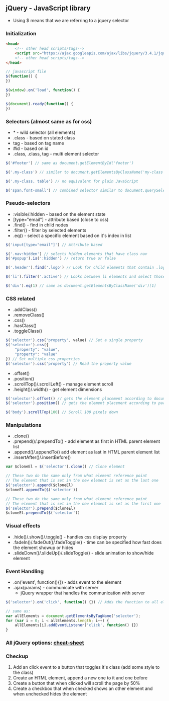 ## jQuery - JavaScript library

* Using $ means that we are referring to a jquery selector

### Initialization
```HTML
<head>
    <!-- other head scripts/tags-->
    <script src="https://ajax.googleapis.com/ajax/libs/jquery/3.4.1/jquery.min.js"></script>
    <!-- other head scripts/tags-->
</head>
```

```JavaScript
// javascript file
$(function() {
})

$(window).on('load', function() {
})

$(document).ready(function() {
})
```

### Selectors (almost same as for css)
* \* - wild selector (all elements)
* .class - based on stated class
* tag - based on tag name
* #id - based on id
* .class, .class, tag - multi element selector

```JavaScript
$('#footer') // same as document.getElementById('footer')

$('.my-class') // similar to document.getElementsByClassName('my-class')

$('.my-class, table') // no equivalent for plain JavaScript

$('span.font-small') // combined selector similar to document.querySelectorAll('span .font-small')
```

### Pseudo-selectors
* :visible/:hidden - based on the element state
* [type="email"] - attribute based (close to css)
* .find() - find in child nodes
* .filter() - filter by selected elements
* .eq() - select a specific element based on it's index in list

```JavaScript
$('input[type="email"]') // Attribute based

$('.nav:hidden') // selects hidden elements that have class nav
$('#popup').is(':hidden') // return true or false

$('.header').find('.logo') // Look for child elements that contain .logo class

$('li').filter('.active') // Looks between li elements and select those that have active class

$('div').eq(1) // same as document.getElementsByClassName('div')[1]
```

### CSS related
* .addClass()
* .removeClass()
* .css()
* .hasClass()
* .toggleClass()
```JavaScript
$('selector').css('property', value) // Set a single property
$('selector').css({
    "property": "value",
    "property": "value"
}) // Set multiple css properties
$('selector').css('property') // Read the property value
```

* .offset()
* .position()
* .scrollTop()/.scrollLeft() - manage element scroll
* .height()/.width() - get element dimensions
```JavaScript
$('selector').offset() // gets the element placement according to documents
$('selector').position() // gets the element placement according to parent element

$('body').scrollTop(100) // Scroll 100 pixels down
```

### Manipulations
* .clone()
* .prepend()/.prependTo() - add element as first in HTML parent element list
* .append()/.appendTo() add element as last in HTML parent element list
* .insertAfter()/.insertBefore()
```JavaScript
var $cloneEl = $('selector').clone() // Clone element

// These two do the same only from what element reference point
// The element that is set in the new element is set as the last one
$('selector').append($cloneEl) 
$cloneEl.appendTo($('selector'))

// These two do the same only from what element reference point
// The element that is set in the new element is set as the first one
$('selector').prepend($cloneEl) 
$cloneEl.prependTo($('selector'))
```

### Visual effects
* .hide()/.show()/.toggle() - handles css display property
* .fadeIn()/.fadeOut()/.fadeToggle() - time can be specified how fast does the element showup or hides
* .slideDown()/.slideUp()/.slideToggle() - slide animation to show/hide element

### Event Handling
* .on('event', function(){}) - adds event to the element
* .ajax(params) - communicate with server
  * jQuery wrapper that handles the communication with server

```JavaScript
$('selector').on('click', function() {}) // Adds the function to all elements

// same as:
var allElements = document.getElementsByTagName('selector');
for (var i = 0; i < allElements.length; i++) {
    allElements[i].addEventListener('click', function() {})
}
```
  
### All jQuery options: [cheat-sheet](https://oscarotero.com/jquery/)

### Checkup
1. Add an click event to a button that toggles it's class (add some style to the class)
2. Create an HTML element, append a new one to it and one before
3. Create a button that when clicked will scroll the page by 50%
4. Create a checkbox that when checked shows an other element and when unchecked hides the element